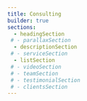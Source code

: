 ```yaml
---
title: Consulting
builder: true
sections:
  - headingSection
 # - parallaxSection
  - descriptionSection
 # - serviceSection
  - listSection
 # - videoSection
 # - teamSection
 # - testimonialSection
 # - clientsSection
---
```


